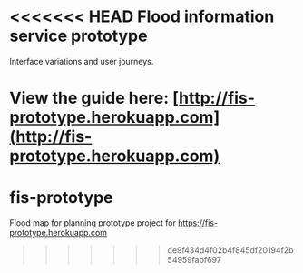 <<<<<<< HEAD
Flood information service prototype
==========================

Interface variations and user journeys.

View the guide here:
[http://fis-prototype.herokuapp.com](http://fis-prototype.herokuapp.com)
=======
# fis-prototype
Flood map for planning prototype project for https://fis-prototype.herokuapp.com
>>>>>>> de9f434d4f02b4f845df20194f2b54959fabf697
